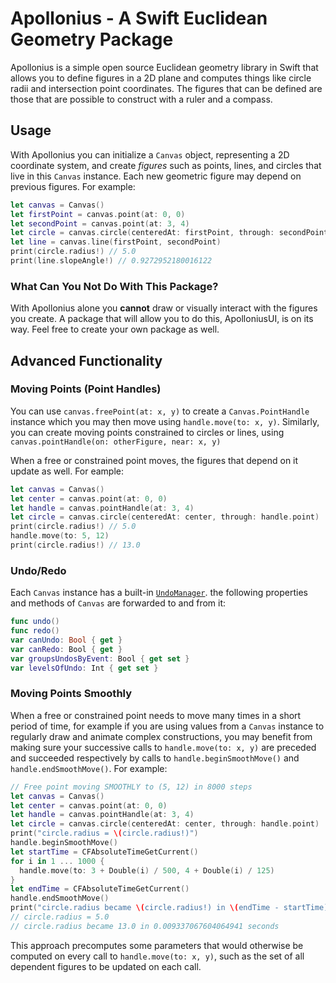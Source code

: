 # Apollonius - A Swift Euclidean Geometry Package

Apollonius is a simple open source Euclidean geometry library in Swift that allows you to define figures in a 2D plane and computes things like circle radii and intersection point coordinates. The figures that can be defined are those that are possible to construct with a ruler and a compass.

## Usage

With Apollonius you can initialize a `Canvas` object, representing a 2D coordinate system, and create *figures* such as points, lines, and circles that live in this `Canvas` instance. Each new geometric figure may depend on previous figures. For example:

```swift
let canvas = Canvas()
let firstPoint = canvas.point(at: 0, 0)
let secondPoint = canvas.point(at: 3, 4)
let circle = canvas.circle(centeredAt: firstPoint, through: secondPoint)
let line = canvas.line(firstPoint, secondPoint)
print(circle.radius!) // 5.0
print(line.slopeAngle!) // 0.9272952180016122
```

### What Can You **Not** Do With This Package?

With Apollonius alone you **cannot** draw or visually interact with the figures you create. A package that will allow you to do this, ApolloniusUI, is on its way. Feel free to create your own package as well.

## Advanced Functionality

### Moving Points (Point Handles)

You can use `canvas.freePoint(at: x, y)` to create a `Canvas.PointHandle` instance which you may then move using `handle.move(to: x, y)`. Similarly, you can create moving points constrained to circles or lines, using `canvas.pointHandle(on: otherFigure, near: x, y)`


When a free or constrained point moves, the figures that depend on it update as well. For eample:

```swift
let canvas = Canvas()
let center = canvas.point(at: 0, 0)
let handle = canvas.pointHandle(at: 3, 4)
let circle = canvas.circle(centeredAt: center, through: handle.point)
print(circle.radius!) // 5.0
handle.move(to: 5, 12)
print(circle.radius!) // 13.0
```

### Undo/Redo

Each `Canvas` instance has a built-in [`UndoManager`](https://developer.apple.com/documentation/foundation/undomanager). the following properties and methods of `Canvas` are forwarded to and from it:

```swift
func undo()
func redo()
var canUndo: Bool { get }
var canRedo: Bool { get }
var groupsUndosByEvent: Bool { get set }
var levelsOfUndo: Int { get set }
```

### Moving Points Smoothly

When a free or constrained point needs to move many times in a short period of time, for example if you are using values from a `Canvas` instance to regularly draw and animate complex constructions, you may benefit from making sure your successive calls to `handle.move(to: x, y)` are preceded and succeeded respectively by calls to `handle.beginSmoothMove()` and `handle.endSmoothMove()`. For example:

```swift
// Free point moving SMOOTHLY to (5, 12) in 8000 steps
let canvas = Canvas()
let center = canvas.point(at: 0, 0)
let handle = canvas.pointHandle(at: 3, 4)
let circle = canvas.circle(centeredAt: center, through: handle.point)
print("circle.radius = \(circle.radius!)")
handle.beginSmoothMove()
let startTime = CFAbsoluteTimeGetCurrent()
for i in 1 ... 1000 {
  handle.move(to: 3 + Double(i) / 500, 4 + Double(i) / 125)
}
let endTime = CFAbsoluteTimeGetCurrent()
handle.endSmoothMove()
print("circle.radius became \(circle.radius!) in \(endTime - startTime) seconds")
// circle.radius = 5.0
// circle.radius became 13.0 in 0.009337067604064941 seconds
```

This approach precomputes some parameters that would otherwise be computed on every call to `handle.move(to: x, y)`, such as the set of all dependent figures to be updated on each call.
